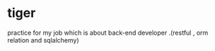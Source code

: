# tiger
practice for my job which is about back-end developer .(restful , orm relation and sqlalchemy)
